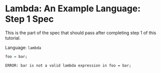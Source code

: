 # Lambda: An Example Language: Step 1 Spec

This is the part of the spec that should pass after completing step 1 of this
tutorial.

Language: `lambda`

```haskell
foo = bar;
```
```status
ERROR: bar is not a valid lambda expression in foo = bar;
```

